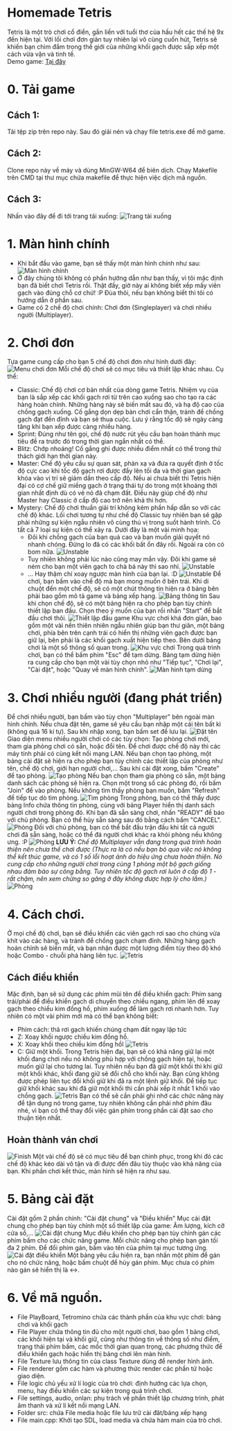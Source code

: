 # Homemade Tetris
Tetris là một trò chơi cổ điển, gắn liền với tuổi thơ của hầu hết các thế hệ 9x đến hiện tại. Với lối chơi đơn giản tuy nhiên lại vô cùng cuốn hút, Tetris sẽ khiến bạn chìm đắm trong thế giới của những khối gạch được sắp xếp một cách vừa vặn và tinh tế.  
Demo game: [Tại đây](https://youtu.be/zLvHePbUJe4)
# 0. Tải game
## Cách 1:
Tải tệp zip trên repo này. Sau đó giải nén và chạy file tetris.exe để mở game.
## Cách 2:
Clone repo này về máy và dùng MinGW-W64 để biên dịch. Chạy Makefile trên CMD tại thư mục chứa makefile để thực hiện việc dịch mã nguồn.
## Cách 3:
Nhấn vào đây để đi tới trang tải xuống: ![Trang tải xuống](https://github.com/Cuong190105/my_tetris/releases/tag/release)
# 1. Màn hình chính
* Khi bắt đầu vào game, bạn sẽ thấy một màn hình chính như sau:
![Màn hình chính](src/readme_resources/home_screen.png)
* Ở đây chúng tôi không có phần hướng dẫn như bạn thấy, vì tôi mặc định bạn đã biết chơi Tetris rồi. Thật đấy, giờ này ai không biết xếp mấy viên gạch vào đúng chỗ cơ chứ! :P Đùa thôi, nếu bạn không biết thì tôi có hướng dẫn ở phần sau.
* Game có 2 chế độ chơi chính: Chơi đơn (Singleplayer) và chơi nhiều người (Multiplayer).
# 2. Chơi đơn
Tựa game cung cấp cho bạn 5 chế độ chơi đơn như hình dưới đây:
![Menu chơi đơn](src/readme_resources/solo_menu.png)
Mỗi chế độ chơi sẽ có mục tiêu và thiết lập khác nhau. Cụ thể:
* Classic: Chế độ chơi cơ bản nhất của dòng game Tetris. Nhiệm vụ của bạn là sắp xếp các khối gạch rơi từ trên cao xuống sao cho tạo ra các hàng hoàn chỉnh. Những hàng này sẽ biến mất sau đó, và hạ độ cao của chồng gạch xuống. Cố gắng dọn dẹp bàn chơi cẩn thận, tránh để chồng gạch đạt đến đỉnh và bạn sẽ thua cuộc. Lưu ý rằng tốc độ sẽ ngày càng tăng khi bạn xếp được càng nhiều hàng. 
* Sprint: Đúng như tên gọi, chế độ nước rút yêu cầu bạn hoàn thành mục tiêu đề ra trước đó trong thời gian ngắn nhất có thể.
* Blitz: Chớp nhoáng! Cố gắng ghi được nhiều điểm nhất có thể trong thử thách giới hạn thời gian này.
* Master: Chế độ yêu cầu sự quan sát, phản xạ và đưa ra quyết định ở tốc độ cực cao khi tốc độ gạch rơi được đẩy lên tối đa và thời gian gạch khóa vào vị trí sẽ giảm dần theo cấp độ. Nếu ai chưa biết thì Tetris hiện đại có cơ chế giữ miếng gạch ở trạng thái tự do trong một khoảng thời gian nhất định dù có vẻ nó đã chạm đất. Điều này giúp chế độ như Master hay Classic ở cấp độ cao trở nên khả thi hơn.
* Mystery: Chế độ chơi thuần giải trí không kém phần hấp dẫn so với các chế độ khác. Lối chơi tương tự như chế độ Classic tuy nhiên bạn sẽ gặp phải những sự kiện ngẫu nhiên vô cùng thú vị trong suốt hành trình. Có tất cả 7 loại sự kiện có thể xảy ra. Dưới đây là một vài minh họa:
  * Đôi khi chồng gạch của bạn quá cao và bạn muốn giải quyết nó nhanh chóng. Đừng lo đã có các khối bất ổn đây rồi. Ngoài ra còn có bom nữa.
  ![Unstable](src/readme_resources/unstable.gif)
  * Tuy nhiên không phải lúc nào cũng may mắn vậy. Đôi khi game sẽ ném cho bạn một viên gạch to chà bá này thì sao nhỉ.
  ![Unstable](src/readme_resources/giant.gif)
  * ... Hay thậm chí xoay ngược màn hình của bạn lại. :D
  ![Unstable](src/readme_resources/upside_down.gif)
Để chơi, bạn bấm vào chế độ mà bạn mong muốn ở bên trái. Khi di chuột đến một chế độ, sẽ có một chút thông tin hiện ra ở bảng bên phải bao gồm mô tả game và bảng xếp hạng.
![Bảng thông tin](src/readme_resources/desc_board.png)
Sau khi chọn chế độ, sẽ có một bảng hiện ra cho phép bạn tùy chỉnh thiết lập ban đầu. Chọn theo ý muốn của bạn rồi nhấn "Start" để bắt đầu chơi thôi.
![Thiết lập đầu game](src/readme_resources/init_setup.png)
Khu vực chơi khá đơn giản, bao gồm một vài nền thiên nhiên ngẫu nhiên giúp bạn thư giãn, một bảng chơi, phía bên trên cạnh trái có hiển thị những viên gạch được bạn giữ lại, bên phải là các khối gạch xuất hiện tiếp theo. Bên dưới bảng chơi là một số thông số quan trong.
![Khu vực chơi](src/readme_resources/playfield.png)
Trong quá trình chơi, bạn có thể bấm phím "Esc" để tạm dừng. Bảng tạm dừng hiện ra cung cấp cho bạn một vài tùy chọn nhỏ như "Tiếp tục", "Chơi lại", "Cài đặt", hoặc "Quay về màn hình chính".
![Màn hình tạm dừng](src/readme_resources/paused_screen.png)
# 3. Chơi nhiều người (đang phát triển)
Để chơi nhiều người, bạn bấm vào tùy chọn "Multiplayer" bên ngoài màn hình chính.
Nếu chưa đặt tên, game sẽ yêu cầu bạn nhập một cái tên bất kì (không quá 16 kí tự). Sau khi nhập xong, bạn bấm set để lưu lại.
![Đặt tên](src/readme_resources/set_name.png)
Giao diện menu nhiều người chơi có các tùy chọn: Tạo phòng chơi mới, tham gia phòng chơi có sẵn, hoặc đổi tên. Để chơi được chế độ này thì các máy tính phải có cùng kết nối mạng LAN.
Nếu bạn chọn tạo phòng, một bảng cài đặt sẽ hiện ra cho phép bạn tùy chỉnh các thiết lập của phòng như tên, chế độ chơi, giới hạn người chơi,... Sau khi cài đặt xong, bấm "Create" để tạo phòng.
![Tạo phòng](src/readme_resources/match_settings.png)
Nếu bạn chọn tham gia phòng có sẵn, một bảng danh sách các phòng sẽ hiện ra. Chọn một trong số các phòng đó, rồi bấm "Join" để vào phòng. Nếu không tìm thấy phòng bạn muốn, bấm "Refresh" để tiếp tục dò tìm phòng.
![Tìm phòng](src/readme_resources/server_list.png)
Trong phòng, bạn có thể thấy được bảng Info chứa thông tin phòng, cùng với bảng Player hiển thị danh sách người chơi trong phòng đó. Khi bạn đã sẵn sàng chơi, nhấn "READY" để báo với chủ phòng. Bạn có thể hủy sẵn sàng sau đó bằng cách bấm "CANCEL".
![Phòng](src/readme_resources/lobby.png)
Đối với chủ phòng, bạn có thể bắt đầu trận đấu khi tất cả người chơi đã sẵn sàng, hoặc có thể đá người chơi khác ra khỏi phòng nếu không ưng. :P
![Phòng](src/readme_resources/host_room.png)
**LƯU Ý:** _Chế độ Multiplayer vẫn đang trong quá trình hoàn thiện nên chưa thế chơi được (Thực ra là có nếu bạn bỏ qua việc nó không thể kết thúc game, và có 1 số lỗi hoạt ảnh do hiệu ứng chưa hoàn thiện. Nó cung cấp cho những người chơi trong cùng 1 phòng một bộ gạch giống nhau đảm bảo sự công bằng. Tuy nhiên tốc độ gạch rơi luôn ở cấp độ 1 - rất chậm, nên xem chừng so găng ở đây không được hợp lý cho lắm.)_
![Phòng](src/readme_resources/multi_match.png)
# 4. Cách chơi.
Ở mọi chế độ chơi, bạn sẽ điều khiển các viên gạch rơi sao cho chúng vừa khít vào các hàng, và tránh để chồng gạch chạm đỉnh. Những hàng gạch hoản chỉnh sẽ biến mất, và bạn nhận được một lượng điểm tùy theo độ khó hoặc Combo - chuỗi phá hàng liên tục.
![Tetris](src/readme_resources/Tetris.gif)
## Cách điều khiển
Mặc định, bạn sẽ sử dụng các phím mũi tên để điều khiển gạch: Phím sang trái/phải để điều khiển gạch di chuyển theo chiều ngang, phím lên để xoay gạch theo chiều kim đồng hồ, phím xuống để làm gạch rơi nhanh hơn. Tuy nhiên có một vài phìm mới mà có thể bạn không biết:
* Phím cách: thả rơi gạch khiến chúng chạm đất ngay lập tức
* Z: Xoay khối ngược chiều kim đồng hồ.
* X: Xoay khối theo chiều kim đồng hồl
![Tetris](src/readme_resources/rotate.gif)
* C: Giữ một khối. Trong Tetris hiện đại, bạn sẽ có khả năng giữ lại một khối đang chơi nếu nó không phù hợp với chồng gạch hiện tại, hoặc muốn giữ lại cho tương lai. Tuy nhiên nếu bạn đã giữ một khối thì khi giữ một khối khác, khối đang giữ sẽ đổi chỗ cho khối này. Bạn cũng không được phép liên tục đổi khối giữ khi đã ra một lệnh giữ khối. Để tiếp tục giữ khối khác sau khi đã giữ một khối thì cần phải xếp ít nhất 1 khối vào chồng gạch.
![Tetris](src/readme_resources/swap.gif)
Bạn có thể sẽ cần phải ghi nhớ các chức năng này để tận dụng nó trong game, tuy nhiên không cần phải nhớ phím đâu nhé, vì bạn có thể thay đổi việc gán phím trong phần cài đặt sao cho thuận tiện nhất.
## Hoàn thành ván chơi
![Finish](src/readme_resources/finish.gif)
Một vài chế độ sẽ có mục tiêu để bạn chinh phục, trong khi đó các chế độ khác kéo dài vô tận và đi được đến đâu tùy thuộc vào khả năng của bạn.
Khi phần chơi kết thúc, màn hình sẽ hiện ra như sau.
# 5. Bảng cài đặt
Cài đặt gồm 2 phần chính: "Cài đặt chung" và "Điều khiển"
Mục cài đặt chung cho phép bạn tùy chỉnh một số thiết lập của game: Âm lượng, kích cỡ cửa sổ,...
![Cài đặt chung](src/readme_resources/general_settings.png)
Mục điều khiển cho phép bạn tùy chỉnh gán các phím bấm cho các chức năng game. Mỗi chức năng cho phép bạn gán tối đa 2 phím. Để đổi phím gán, bấm vào tên của phím tại mục tương ứng.
![Cài đặt điều khiển](src/readme_resources/control_settings.png)
Một bảng yêu cầu hiện ra, bạn nhấn một phím để gán cho nó chức năng, hoặc bấm chuột để hủy gán phím. Mục chưa có phím nào gán sẽ hiển thị là <->.
# 6. Về mã nguồn.
* File PlayBoard, Tetromino chứa các thành phần của khu vực chơi: bảng chơi và khối gạch
* File Player chứa thông tin đủ cho một người chơi, bao gồm 1 bảng chơi, các khối hiện tại và khối giữ, cũng như thông tin về thông số như điểm, trạng thái phím bấm, các mốc thời gian quan trọng, các phương thức để điều khiển gạch hoặc hiển thị bảng chơi lên màn hình.
* File Texture lưu thông tin của class Texture dùng để render hình ảnh.
* File renderer gồm các hàm và phương thức render các phần tử hoặc giao diện.
* File logic chủ yếu xử lí logic của trò chơi: định hướng các lựa chọn, menu, hay điều khiển các sự kiện trong quá trình chơi.
* File settings, audio, onlan: phụ trách về phần thiết lập chương trình, phát âm thanh và xử lí kết nối mạng LAN.
* Folder src: chứa File media hoặc file lưu trữ cài đăt/bảng xếp hạng
* File main.cpp: Khởi tạo SDL, load media và chứa hàm main của trò chơi.
